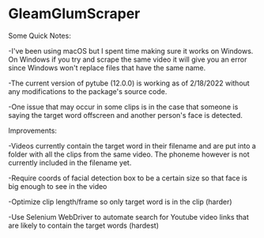 # GleamGlumScraper

Some Quick Notes:

-I've been using macOS but I spent time making sure it works on Windows. 
On Windows if you try and scrape the same video it will give you an error since Windows won't replace files that have the same name.

-The current version of pytube (12.0.0) is working as of 2/18/2022 without any modifications to the package's source code. 

-One issue that may occur in some clips is in the case that someone is saying the target word offscreen and another person's face is detected. 


Improvements:

-Videos currently contain the target word in their filename and are put into a folder with all the clips from the same video.
The phoneme however is not currently included in the filename yet. 

-Require coords of facial detection box to be a certain size so that face is big enough to see in the video

-Optimize clip length/frame so only target word is in the clip (harder)

-Use Selenium WebDriver to automate search for Youtube video links that are likely to contain the target words (hardest)
